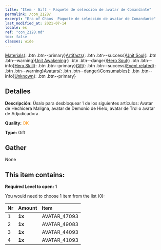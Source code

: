 ```yaml
---
title: "Item - Gift - Paquete de selección de avatar de Comandante"
permalink: /con_2128/
excerpt: "Era of Chaos  Paquete de selección de avatar de Comandante"
last_modified_at: 2021-07-14
locale: es
ref: "con_2128.md"
toc: false
classes: wide
---
```

 [Materials](/ItemsES/){: .btn .btn--primary}[Artifacts](/ItemsES/Artifacts/){: .btn .btn--success}[Unit Soul](/ItemsES/UnitSoul/){: .btn .btn--warning}[Unit Awakening](/ItemsES/UnitAwakening/){: .btn .btn--danger}[Hero Soul](/ItemsES/HeroSoul/){: .btn .btn--info}[Hero Skill](/ItemsES/HeroSkill/){: .btn .btn--primary}[Gift](/ItemsES/Gift/){: .btn .btn--success}[Event related](/ItemsES/Events/){: .btn .btn--warning}[Avatars](/ItemsES/Avatars/){: .btn .btn--danger}[Consumables](/ItemsES/Consumables/){: .btn .btn--info}[Unknown](/ItemsES/Unknown/){: .btn .btn--primary}

## Detalles
 **Descripción:** Úsalo para desbloquear 1 de los siguientes artículos: Avatar de Hechicera Maligna, avatar de Demonio de Hielo, avatar de Trol o avatar de Adjudicadora.

 **Quality:** <span style="color: #FF8C00">OK</span>

 **Type:** Gift

## Gather

  None

## This item contains:

 **Required Level to open:** 1

 You would need to choose 1 item from the list (0):

  | Nr | Amount |     Item    |
  |:---|:-------|:------------|
  | 1 |  **1x** | AVATAR_47093 |  | 
  | 2 |  **1x** | AVATAR_49083 |  | 
  | 3 |  **1x** | AVATAR_44093 |  | 
  | 4 |  **1x** | AVATAR_41093 |  | 
